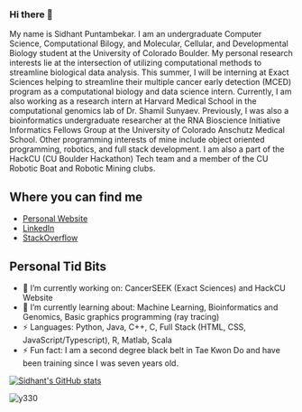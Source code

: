 ### Hi there 👋

My name is Sidhant Puntambekar. I am an undergraduate Computer Science, Computational Bilogy, and Molecular, Cellular, and Developmental Biology student at the University of Colorado Boulder. My personal research interests lie at the intersection of utilizing computational methods to streamline biological data analysis. This summer, I will be interning at Exact Sciences helping to streamline their multiple cancer early detection (MCED) program as a computational biology and data science intern. Currently, I am also working as a research intern at Harvard Medical School in the computational genomics lab of Dr. Shamil Sunyaev. Previously, I was also a bioinformatics undergraduate researcher at the RNA Bioscience Initiative Informatics Fellows Group at the University of Colorado Anschutz Medical School. Other programming interests of mine include object oriented programming, robotics, and full stack development. I am also a part of the HackCU (CU Boulder Hackathon) Tech team and a member of the CU Robotic Boat and Robotic Mining clubs. 

## Where you can find me
 - [Personal Website](https://sidhantpuntambekar.com)
 - [LinkedIn](https://www.linkedin.com/in/sidhant-puntambekar)
 - [StackOverflow](https://stackoverflow.com/users/12055509/sidhant-puntambekar)


## Personal Tid Bits
  - 🔭 I’m currently working on: CancerSEEK (Exact Sciences) and HackCU Website 
  - 🌱 I’m currently learning about: Machine Learning, Bioinformatics and Genomics, Basic graphics programming (ray tracing) 
  - ⚡ Languages: Python, Java, C++, C, Full Stack (HTML, CSS, JavaScript/Typescript), R, Matlab, Scala
  - ⚡ Fun fact: I am a second degree black belt in Tae Kwon Do and have been training since I was seven years old.  
 
 [![Sidhant's GitHub stats](https://github-readme-stats.vercel.app/api?username=SidhantPuntambekar)](https://github.com/anuraghazra/github-readme-stats)
 <p align="left"> <img src="https://komarev.com/ghpvc/?username=peasant98&label=Profile%20views&color=0e75b6&style=classic" alt="y330" /> </p>
 
<!--
**SidhantPuntambekar/SidhantPuntambekar** is a ✨ _special_ ✨ repository because its `README.md` (this file) appears on your GitHub profile.

Here are some ideas to get you started:

- 🔭 I’m currently working on ...
- 🌱 I’m currently learning ...
- 👯 I’m looking to collaborate on ...
- 🤔 I’m looking for help with ...
- 💬 Ask me about ...
- 📫 How to reach me: ...
- 😄 Pronouns: ...
- ⚡ Fun fact: ...
-->
